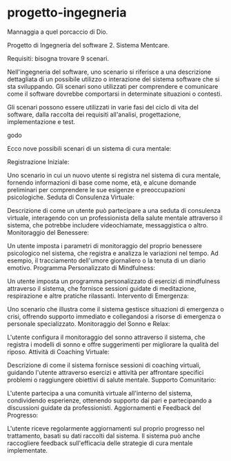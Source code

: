 # progetto-ingegneria

Mannaggia a quel porcaccio di Dio.

Progetto di Ingegneria del software 2. Sistema Mentcare.

Requisiti: bisogna trovare 9 scenari.

Nell'ingegneria del software, uno scenario si riferisce a una descrizione dettagliata di un possibile utilizzo o interazione del sistema software che si sta sviluppando. Gli scenari sono utilizzati per comprendere e comunicare come il software dovrebbe comportarsi in determinate situazioni o contesti.

Gli scenari possono essere utilizzati in varie fasi del ciclo di vita del software, dalla raccolta dei requisiti all'analisi, progettazione, implementazione e test.

godo


Ecco nove possibili scenari di un sistema di cura mentale:

Registrazione Iniziale:

Uno scenario in cui un nuovo utente si registra nel sistema di cura mentale, fornendo informazioni di base come nome, età, e alcune domande preliminari per comprendere le sue esigenze e preoccupazioni psicologiche.
Seduta di Consulenza Virtuale:

Descrizione di come un utente può partecipare a una seduta di consulenza virtuale, interagendo con un professionista della salute mentale attraverso il sistema, che potrebbe includere videochiamate, messaggistica o altro.
Monitoraggio del Benessere:

Un utente imposta i parametri di monitoraggio del proprio benessere psicologico nel sistema, che registra e analizza le variazioni nel tempo. Ad esempio, il tracciamento dell'umore giornaliero o la tenuta di un diario emotivo.
Programma Personalizzato di Mindfulness:

Un utente imposta un programma personalizzato di esercizi di mindfulness attraverso il sistema, che fornisce sessioni guidate di meditazione, respirazione e altre pratiche rilassanti.
Intervento di Emergenza:

Uno scenario che illustra come il sistema gestisce situazioni di emergenza o crisi, offrendo supporto immediato e collegandosi a risorse di emergenza o personale specializzato.
Monitoraggio del Sonno e Relax:

L'utente configura il monitoraggio del sonno attraverso il sistema, che registra i modelli di sonno e offre suggerimenti per migliorare la qualità del riposo.
Attività di Coaching Virtuale:

Descrizione di come il sistema fornisce sessioni di coaching virtuali, guidando l'utente attraverso esercizi e attività per affrontare specifici problemi o raggiungere obiettivi di salute mentale.
Supporto Comunitario:

L'utente partecipa a una comunità virtuale all'interno del sistema, condividendo esperienze, ottenendo supporto dai pari e partecipando a discussioni guidate da professionisti.
Aggiornamenti e Feedback del Progresso:

L'utente riceve regolarmente aggiornamenti sul proprio progresso nel trattamento, basati su dati raccolti dal sistema. Il sistema può anche raccogliere feedback sull'efficacia delle strategie di cura mentale implementate.


